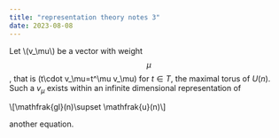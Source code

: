 ```yaml
---
title: "representation theory notes 3"
date: 2023-08-08
---
```



Let \\(v_\mu\\) be a vector with weight $$\mu$$, that is \(t\cdot v_\mu=t^\mu v_\mu\) for $t\in T$, the maximal torus of $U(n)$. Such a $v_\mu$ exists within an infinite dimensional representation of 

\\[\mathfrak{gl}(n)\supset \mathfrak{u}(n)\\]

another equation.